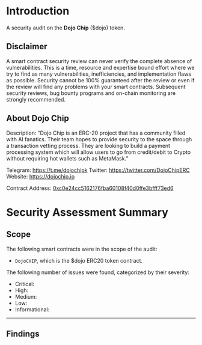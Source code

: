 # Introduction

A security audit on the **Dojo Chip** ($dojo) token.

## Disclaimer

A smart contract security review can never verify the complete absence of vulnerabilities. This is a time, resource and expertise bound effort where we try to find as many vulnerabilities, inefficiencies, and implementation flaws as possible. Security cannot be 100% guaranteed after the review or even if the review will find any problems with your smart contracts. Subsequent security reviews, bug bounty programs and on-chain monitoring are strongly recommended.

## About **Dojo Chip**

Description: “Dojo Chip is an ERC-20 project that has a community filled with AI fanatics. Their team hopes to provide security to the space through a transaction vetting process. They are looking to build a payment processing system which will allow users to go from credit/debit to Crypto without requiring hot wallets such as MetaMask.”

Telegram: https://t.me/dojochipk
Twitter: https://twitter.com/DojoChipERC
Website: https://dojochip.io

Contract Address: [0xc0e24cc5162176fba60108f40d0ffe3bfff73ed6](https://etherscan.io/address/0xc0e24cc5162176fba60108f40d0ffe3bfff73ed6#code)

# Security Assessment Summary

## Scope

The following smart contracts were in the scope of the audit:

- `DojoCHIP`, which is the $dojo ERC20 token contract.

The following number of issues were found, categorized by their severity:

- Critical: 
- High: 
- Medium: 
- Low: 
- Informational: 

---

## Findings